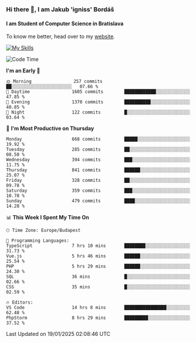 ### Hi there 👋, I am Jakub 'igniss' Bordáš

#### I am Student of Computer Science in Bratislava
To know me better, head over to my [website](https://bordas.sk).

[![My Skills](https://skillicons.dev/icons?i=js,html,css,figma,svelte,java,kotlin,python,postgresql,typescript,nest,nodejs)](https://bordas.sk)


<!--START_SECTION:waka-->
![Code Time](http://img.shields.io/badge/Code%20Time-1%2C643%20hrs%2039%20mins-blue)

**I'm an Early 🐤** 

```text
🌞 Morning                257 commits         ██░░░░░░░░░░░░░░░░░░░░░░░   07.66 % 
🌆 Daytime                1605 commits        ████████████░░░░░░░░░░░░░   47.85 % 
🌃 Evening                1370 commits        ██████████░░░░░░░░░░░░░░░   40.85 % 
🌙 Night                  122 commits         █░░░░░░░░░░░░░░░░░░░░░░░░   03.64 % 
```
📅 **I'm Most Productive on Thursday** 

```text
Monday                   668 commits         █████░░░░░░░░░░░░░░░░░░░░   19.92 % 
Tuesday                  285 commits         ██░░░░░░░░░░░░░░░░░░░░░░░   08.50 % 
Wednesday                394 commits         ███░░░░░░░░░░░░░░░░░░░░░░   11.75 % 
Thursday                 841 commits         ██████░░░░░░░░░░░░░░░░░░░   25.07 % 
Friday                   328 commits         ██░░░░░░░░░░░░░░░░░░░░░░░   09.78 % 
Saturday                 359 commits         ███░░░░░░░░░░░░░░░░░░░░░░   10.70 % 
Sunday                   479 commits         ████░░░░░░░░░░░░░░░░░░░░░   14.28 % 
```


📊 **This Week I Spent My Time On** 

```text
🕑︎ Time Zone: Europe/Budapest

💬 Programming Languages: 
TypeScript               7 hrs 10 mins       ████████░░░░░░░░░░░░░░░░░   31.73 % 
Vue.js                   5 hrs 46 mins       ██████░░░░░░░░░░░░░░░░░░░   25.54 % 
PHP                      5 hrs 29 mins       ██████░░░░░░░░░░░░░░░░░░░   24.30 % 
SQL                      36 mins             █░░░░░░░░░░░░░░░░░░░░░░░░   02.66 % 
CSS                      35 mins             █░░░░░░░░░░░░░░░░░░░░░░░░   02.59 % 

🔥 Editors: 
VS Code                  14 hrs 8 mins       ████████████████░░░░░░░░░   62.48 % 
PhpStorm                 8 hrs 29 mins       █████████░░░░░░░░░░░░░░░░   37.52 % 
```


 Last Updated on 19/01/2025 02:08:46 UTC
<!--END_SECTION:waka-->
